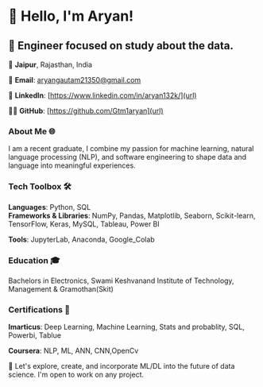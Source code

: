 # 👋 Hello, I'm Aryan! 

## 🚀 Engineer focused on study about the data.

📍 **Jaipur**, Rajasthan, India

📧 **Email**: aryangautam21350@gmail.com

🔗 **LinkedIn**: [https://www.linkedin.com/in/aryan132k/](url)

👨‍💻 **GitHub**: [https://github.com/Gtm1aryan](url)

### About Me 🌐
I am a recent graduate, I combine my passion for machine learning, natural language processing (NLP), and software engineering to shape data and language into meaningful experiences.

### Tech Toolbox 🛠️
**Languages**: Python, SQL  
**Frameworks & Libraries**: NumPy, Pandas, Matplotlib, Seaborn, Scikit-learn, TensorFlow, Keras, MySQL, Tableau, Power BI

**Tools**: JupyterLab, Anaconda, Google_Colab
                          
### Education 🎓
Bachelors in Electronics, Swami Keshvanand Institute of Technology, Management & Gramothan(Skit)

### Certifications 📜
**Imarticus**: Deep Learning, Machine Learning, Stats and probablity, SQL, Powerbi, Tablue

**Coursera**: NLP, ML, ANN, CNN,OpenCv

🔗 Let's explore, create, and incorporate ML/DL into the future of data science. I'm open to work on any project. 
